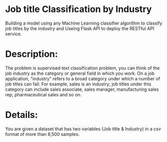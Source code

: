 # Job title Classification by Industry
Building  a  model using any Machine Learning classifier algorithm to classify job titles by the industry and Useing Flask API to deploy the RESTful API service.


# Description:
The problem is supervised text classification problem, you can think of the job industry as the category or general field in which
you work. On a job application, "industry" refers to a broad category under
which a number of job titles can fall. For example, sales is an industry; job
titles under this category can include sales associate, sales manager,
manufacturing sales rep, pharmaceutical sales and so on.

# Details:

You are given a dataset that has two variables (Job title & Industry) in a csv
format of more than 8,500 samples.
